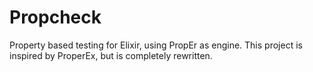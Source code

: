 Propcheck
=========

Property based testing for Elixir, using PropEr as engine. This project
is inspired by ProperEx, but is completely rewritten.


